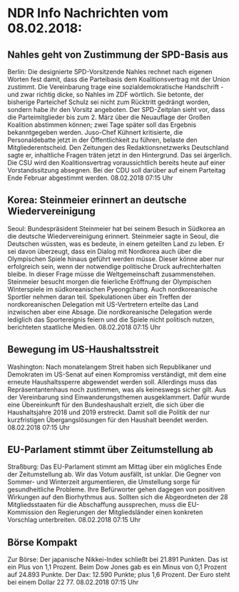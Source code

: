 # NDR Info Nachrichten vom 08.02.2018:


## Nahles geht von Zustimmung der SPD-Basis aus
Berlin: Die designierte SPD-Vorsitzende Nahles rechnet nach eigenen Worten fest damit, dass die Parteibasis dem Koalitionsvertrag mit der Union zustimmt. Die Vereinbarung trage eine sozialdemokratische Handschrift - und zwar richtig dicke, so Nahles im ZDF wörtlich. Sie betonte, der bisherige Parteichef Schulz sei nicht zum Rücktritt gedrängt worden, sondern habe ihr den Vorsitz angeboten. Der SPD-Zeitplan sieht vor, dass die Parteimitglieder bis zum 2. März über die Neuauflage der Großen Koalition abstimmen können; zwei Tage später soll das Ergebnis bekanntgegeben werden. Juso-Chef Kühnert kritisierte, die Personaldebatte jetzt in der Öffentlichkeit zu führen, belaste den Mitgliederentscheid. Den Zeitungen des Redaktionsnetzwerks Deutschland sagte er, inhaltliche Fragen träten jetzt in den Hintergrund. Das sei ärgerlich. Die CSU wird den Koalitionsvertrag voraussichtlich bereits heute auf einer Vorstandssitzung absegnen. Bei der CDU soll darüber auf einem Parteitag Ende Februar abgestimmt werden. 08.02.2018 07:15 Uhr 

## Korea: Steinmeier erinnert an deutsche Wiedervereinigung
Seoul: Bundespräsident Steinmeier hat bei seinem Besuch in Südkorea an die deutsche Wiedervereinigung erinnert. Steinmeier sagte in Seoul, die Deutschen wüssten, was es bedeute, in einem geteilten Land zu leben. Er sei davon überzeugt, dass ein Dialog mit Nordkorea auch über die Olympischen Spiele hinaus geführt werden müsse. Dieser könne aber nur erfolgreich sein, wenn der notwendige politische Druck aufrechterhalten bleibe. In dieser Frage müsse die Weltgemeinschaft zusammenstehen. Steinmeier besucht morgen die feierliche Eröffnung der Olympischen Winterspiele im südkoreanischen Pyeongchang. Auch nordkoreanische Sportler nehmen daran teil. Spekulationen über ein Treffen der nordkoreanischen Delegation mit US-Vertretern erteilte das Land inzwischen aber eine Absage. Die nordkoreanische Delegation werde lediglich das Sportereignis feiern und die Spiele nicht politisch nutzen, berichteten staatliche Medien. 08.02.2018 07:15 Uhr 

## Bewegung im US-Haushaltsstreit
Washington: Nach monatelangem Streit haben sich Republikaner und Demokraten im US-Senat auf einen Kompromiss verständigt, mit dem eine erneute Haushaltssperre abgewendet werden soll. Allerdings muss das Repräsentantenhaus noch zustimmen, was als keineswegs sicher gilt. Aus der Vereinbarung sind Einwanderungsthemen ausgeklammert. Dafür wurde eine Übereinkunft für den Bundeshaushalt erzielt, die sich über die Haushaltsjahre 2018 und 2019 erstreckt. Damit soll die Politik der nur kurzfristigen Übergangslösungen für den Haushalt beendet werden. 08.02.2018 07:15 Uhr 

## EU-Parlament stimmt über Zeitumstellung ab
Straßburg: Das EU-Parlament stimmt am Mittag über ein mögliches Ende der Zeitumstellung ab. Wir das Votum ausfällt, ist unklar. Die Gegner von Sommer- und Winterzeit argumentieren, die Umstellung sorge für gesundheitliche Probleme. Ihre Befürworter gehen dagegen von positiven Wirkungen auf den Biorhythmus aus. Sollten sich die Abgeordneten der 28 Mitgliedsstaaten für die Abschaffung aussprechen, muss die EU-Kommission den Regierungen der Mitgliedsländer einen konkreten Vorschlag unterbreiten. 08.02.2018 07:15 Uhr 

## Börse Kompakt
Zur Börse: Der japanische Nikkei-Index schließt bei 21.891 Punkten. Das ist ein Plus von 1,1 Prozent. Beim Dow Jones gab es ein Minus von 0,1 Prozent auf 24.893 Punkte. Der Dax:			12.590 Punkte; plus 1,6 Prozent. Der Euro steht bei einem Dollar 22 77. 08.02.2018 07:15 Uhr 
